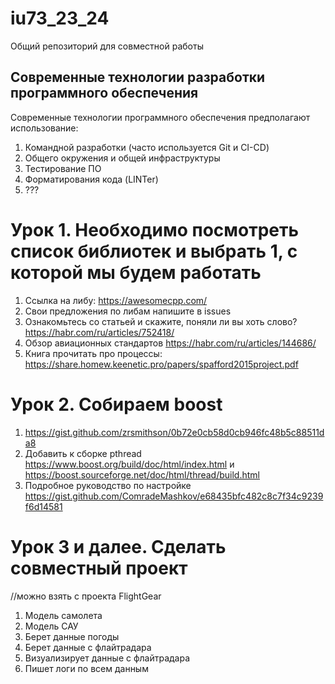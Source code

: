 # iu73_23_24
Общий репозиторий для совместной работы
## Современные технологии разработки программного обеспечения
Современные технологии программного обеспечения предполагают использование:
1. Командной разработки (часто используется Git и CI-CD)
2. Общего окружения и общей инфраструктуры
3. Тестирование ПО
4. Форматирования кода (LINTer)
5. ???
# Урок 1. Необходимо посмотреть список библиотек и выбрать 1, с которой мы будем работать
1. Ссылка на либу: https://awesomecpp.com/
2. Свои предложения по либам напишите в issues
3. Ознакомьтесь со статьей и скажите, поняли ли вы хоть слово? https://habr.com/ru/articles/752418/
4. Обзор авиационных стандартов https://habr.com/ru/articles/144686/
5. Книга прочитать про процессы: https://share.homew.keenetic.pro/papers/spafford2015project.pdf
# Урок 2. Собираем boost
1. https://gist.github.com/zrsmithson/0b72e0cb58d0cb946fc48b5c88511da8
2. Добавить к сборке pthread https://www.boost.org/build/doc/html/index.html и https://boost.sourceforge.net/doc/html/thread/build.html
3. Подробное руководство по настройке https://gist.github.com/ComradeMashkov/e68435bfc482c8c7f34c9239f6d14581 
# Урок 3 и далее. Сделать совместный проект
//можно взять с проекта FlightGear
1. Модель самолета
2. Модель САУ
3. Берет данные погоды
4. Берет данные с флайтрадара
5. Визуализирует данные с флайтрадара
6. Пишет логи по всем данным


